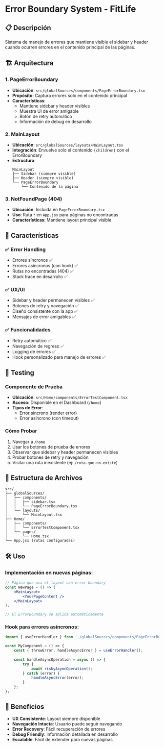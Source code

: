 # Error Boundary System - FitLife

## 📋 Descripción
Sistema de manejo de errores que mantiene visible el sidebar y header cuando ocurren errores en el contenido principal de las páginas.

## 🏗️ Arquitectura

### 1. **PageErrorBoundary**
- **Ubicación**: `src/globalSources/components/PageErrorBoundary.tsx`
- **Propósito**: Captura errores solo en el contenido principal
- **Características**:
  - Mantiene sidebar y header visibles
  - Muestra UI de error amigable
  - Botón de retry automático
  - Información de debug en desarrollo

### 2. **MainLayout** 
- **Ubicación**: `src/globalSources/layouts/MainLayout.tsx`
- **Integración**: Envuelve solo el contenido `{children}` con el ErrorBoundary
- **Estructura**:
  ```
  MainLayout
  ├── Sidebar (siempre visible)
  ├── Header (siempre visible)
  └── PageErrorBoundary
      └── Contenido de la página
  ```

### 3. **NotFoundPage (404)**
- **Ubicación**: Incluida en `PageErrorBoundary.tsx`
- **Uso**: Ruta `*` en `App.jsx` para páginas no encontradas
- **Características**: Mantiene layout principal visible

## 🚀 Características

### ✅ **Error Handling**
- Errores síncronos ✅
- Errores asíncronos (con hook) ✅
- Rutas no encontradas (404) ✅
- Stack trace en desarrollo ✅

### ✅ **UX/UI**
- Sidebar y header permanecen visibles ✅
- Botones de retry y navegación ✅
- Diseño consistente con la app ✅
- Mensajes de error amigables ✅

### ✅ **Funcionalidades**
- Retry automático ✅
- Navegación de regreso ✅
- Logging de errores ✅
- Hook personalizado para manejo de errores ✅

## 🧪 Testing

### Componente de Prueba
- **Ubicación**: `src/Home/components/ErrorTestComponent.tsx`
- **Acceso**: Disponible en el Dashboard (`/home`)
- **Tipos de Error**:
  - Error síncrono (render error)
  - Error asíncrono (con timeout)

### Cómo Probar
1. Navegar a `/home`
2. Usar los botones de prueba de errores
3. Observar que sidebar y header permanecen visibles
4. Probar botones de retry y navegación
5. Visitar una ruta inexistente (ej: `/ruta-que-no-existe`)

## 📁 Estructura de Archivos
```
src/
├── globalSources/
│   ├── components/
│   │   ├── sidebar.tsx
│   │   └── PageErrorBoundary.tsx
│   └── layouts/
│       └── MainLayout.tsx
├── Home/
│   ├── components/
│   │   └── ErrorTestComponent.tsx
│   └── pages/
│       └── Home.tsx
└── App.jsx (rutas configuradas)
```

## 🛠️ Uso

### Implementación en nuevas páginas:
```jsx
// Página que usa el layout con error boundary
const NewPage = () => (
    <MainLayout>
        <YourPageContent />
    </MainLayout>
);

// El ErrorBoundary se aplica automáticamente
```

### Hook para errores asíncronos:
```jsx
import { useErrorHandler } from './globalSources/components/PageErrorBoundary';

const MyComponent = () => {
    const { throwError, handleAsyncError } = useErrorHandler();
    
    const handleAsyncOperation = async () => {
        try {
            await riskyAsyncOperation();
        } catch (error) {
            handleAsyncError(error);
        }
    };
};
```

## 🎯 Beneficios
- **UX Consistente**: Layout siempre disponible
- **Navegación Intacta**: Usuario puede seguir navegando
- **Error Recovery**: Fácil recuperación de errores
- **Debug Friendly**: Información detallada en desarrollo
- **Escalable**: Fácil de extender para nuevas páginas